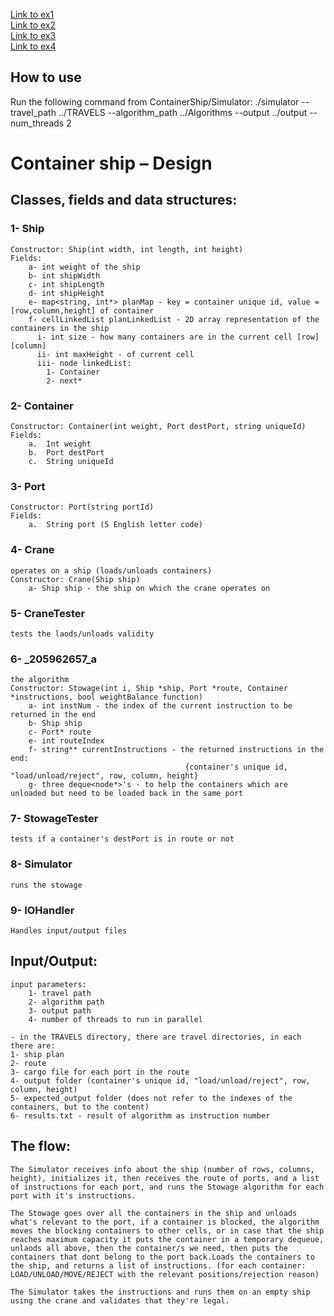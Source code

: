 [Link to ex1](https://docs.google.com/document/d/1PloUy0vfoR0AWHmpWb0W85FZXM_BZqbaQhKXzHhwC1o/edit) <br/>
[Link to ex2](https://docs.google.com/document/d/1qpXBOM24UiHUc5l2QiUlNGZOnfNm40aVd7bXbNVLIFs/edit) <br/>
[Link to ex3](https://docs.google.com/document/d/1u0NihmbVIU5x7o7gDeObSi2Dw1TXT6ipoo4My2RyOdc/edit) <br/>
[Link to ex4](https://docs.google.com/document/d/1Rh6TPxvG3fEr4fFbYiDU3ynVzKgKTlV1UlTW8j7_kQ4/edit) <br/>

## **How to use**   
Run the following command from ContainerShip/Simulator: ./simulator --travel_path ../TRAVELS --algorithm_path ../Algorithms --output ../output --num_threads 2


# **Container ship – Design**    

## **Classes, fields and data structures:**  
### **1-	Ship**  
    Constructor: Ship(int width, int length, int height)  
    Fields:  
        a- int weight of the ship  
        b- int shipWidth
        c- int shipLength
        d- int shipHeight
        e- map<string, int*> planMap - key = container unique id, value = [row,column,height] of container
        f- cellLinkedList planLinkedList - 2D array representation of the containers in the ship
          i- int size - how many containers are in the current cell [row][column]
          ii- int maxHeight - of current cell
          iii- node linkedList:
            1- Container
            2- next*
### **2- Container**  
    Constructor: Container(int weight, Port destPort, string uniqueId)
    Fields:
        a.	Int weight
        b.	Port destPort
        c.	String uniqueId
### **3- Port**  
    Constructor: Port(string portId)
    Fields:
        a.	String port (5 English letter code)
### **4- Crane**  
    operates on a ship (loads/unloads containers)  
    Constructor: Crane(Ship ship)
        a- Ship ship - the ship on which the crane operates on
### **5- CraneTester**  
    tests the laods/unloads validity  
### **6- _205962657_a**  
    the algorithm   
    Constructor: Stowage(int i, Ship *ship, Port *route, Container *instructions, bool weightBalance function)
        a- int instNum - the index of the current instruction to be returned in the end
        b- Ship ship
        c- Port* route
        e- int routeIndex
        f- string** currentInstructions - the returned instructions in the end:
                                           {container's unique id, "load/unload/reject", row, column, height}
        g- three deque<node*>'s - to help the containers which are unloaded but need to be loaded back in the same port
### **7- StowageTester**  
    tests if a container's destPort is in route or not  
### **8- Simulator**  
    runs the stowage
### **9- IOHandler**  
    Handles input/output files

## **Input/Output:**
    input parameters:
        1- travel path
        2- algorithm path
        3- output path
        4- number of threads to run in parallel

    - in the TRAVELS directory, there are travel directories, in each there are:  
    1- ship plan
    2- route
    3- cargo file for each port in the route
    4- output folder (container's unique id, "load/unload/reject", row, column, height)
    5- expected_output folder (does not refer to the indexes of the containers, but to the content)
    6- results.txt - result of algorithm as instruction number

## **The flow:**  
    The Simulator receives info about the ship (number of rows, columns, height), initializes it, then receives the route of ports, and a list of instructions for each port, and runs the Stowage algorithm for each port with it's instructions.

    The Stowage goes over all the containers in the ship and unloads what's relevant to the port, if a container is blocked, the algorithm moves the blocking containers to other cells, or in case that the ship reaches maximum capacity it puts the container in a temporary dequeue, unlaods all above, then the container/s we need, then puts the containers that dont belong to the port back.Loads the containers to the ship, and returns a list of instructions. (for each container: LOAD/UNLOAD/MOVE/REJECT with the relevant positions/rejection reason)

    The Simulator takes the instructions and runs them on an empty ship using the crane and validates that they're legal.
